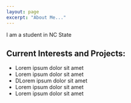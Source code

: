 ```yaml
---
layout: page
excerpt: "About Me..."
---
```


I am a student in NC State

## Current Interests and Projects:

- Lorem ipsum dolor sit amet
- Lorem ipsum dolor sit amet
- DLorem ipsum dolor sit amet
- Lorem ipsum dolor sit amet
- Lorem ipsum dolor sit amet
